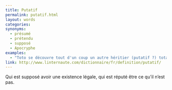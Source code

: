 ```yaml
---
title: Putatif
permalink: putatif.html
layout: words
categories:
synonyms:
  - présumé
  - prétendu
  - supposé
  - Apocryphe
examples:
  - "Toto se découvre tout d'un coup un autre héritier (putatif ?) totalement méconnu qui vient réclamer sa part. (cf. Histoires)"
link: http://www.linternaute.com/dictionnaire/fr/definition/putatif/
---
```


Qui est supposé avoir une existence légale, qui est réputé être ce qu’il n’est pas.
